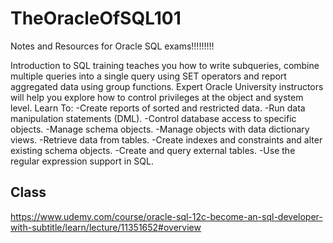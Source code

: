 # TheOracleOfSQL101
Notes and Resources for Oracle SQL exams!!!!!!!!! 

  Introduction to SQL training teaches you how to write subqueries, combine multiple queries into a
single query using SET operators and report aggregated data using group functions. Expert Oracle University instructors
will help you explore how to control privileges at the object and system level.
Learn To:
-Create reports of sorted and restricted data.
-Run data manipulation statements (DML).
-Control database access to specific objects.
-Manage schema objects.
-Manage objects with data dictionary views.
-Retrieve data from tables.
-Create indexes and constraints and alter existing schema objects.
-Create and query external tables.
-Use the regular expression support in SQL.

## Class
https://www.udemy.com/course/oracle-sql-12c-become-an-sql-developer-with-subtitle/learn/lecture/11351652#overview


